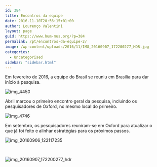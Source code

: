 ```yaml
---
id: 384
title: Encontros da equipe
date: 2016-11-10T20:56:15+01:00
author: Lourenço Valentini
layout: page
guid: https://www.hum-mus.org/?p=384
permalink: /pt/encontros-da-equipe-2/
image: /wp-content/uploads/2016/11/IMG_20160907_172200277_HDR.jpg
categories:
  - Uncategorised
sidebar: "sidebar.html"
---
```

Em fevereiro de 2016, a equipe do Brasil se reuniu em Brasília para dar início à pesquisa.

<img class="wp-image-378 size-large" src="/wp-content/uploads/2016/11/IMG_4450.jpg?resize=1024%2C765&#038;ssl=1" alt="img_4450" width="1024" height="765" srcset="/wp-content/uploads/2016/11/IMG_4450.jpg?resize=1024%2C765&ssl=1 1024w, /wp-content/uploads/2016/11/IMG_4450.jpg?resize=300%2C224&ssl=1 300w, /wp-content/uploads/2016/11/IMG_4450.jpg?resize=768%2C574&ssl=1 768w, /wp-content/uploads/2016/11/IMG_4450.jpg?w=2000&ssl=1 2000w" sizes="(max-width: 1000px) 100vw, 1000px" data-recalc-dims="1" /> 

Abril marcou o primeiro encontro geral da pesquisa, incluindo os pesquisadores de Oxford, no mesmo local do primeiro.

<img class="wp-image-379 size-large" src="/wp-content/uploads/2016/11/IMG_4746.jpg?resize=1024%2C765&#038;ssl=1" alt="img_4746" width="1024" height="765" srcset="/wp-content/uploads/2016/11/IMG_4746.jpg?resize=1024%2C765&ssl=1 1024w, /wp-content/uploads/2016/11/IMG_4746.jpg?resize=300%2C224&ssl=1 300w, /wp-content/uploads/2016/11/IMG_4746.jpg?resize=768%2C574&ssl=1 768w, /wp-content/uploads/2016/11/IMG_4746.jpg?w=2000&ssl=1 2000w" sizes="(max-width: 1000px) 100vw, 1000px" data-recalc-dims="1" /> 

Em setembro, os pesquisadores reuniram-se em Oxford para atualizar o que já foi feito e alinhar estratégias para os próximos passos.

<img class="wp-image-381 size-large" src="/wp-content/uploads/2016/11/IMG_20160906_122117235.jpg?resize=1024%2C576&#038;ssl=1" alt="img_20160906_122117235" width="1024" height="576" srcset="/wp-content/uploads/2016/11/IMG_20160906_122117235.jpg?resize=1024%2C576&ssl=1 1024w, /wp-content/uploads/2016/11/IMG_20160906_122117235.jpg?resize=300%2C169&ssl=1 300w, /wp-content/uploads/2016/11/IMG_20160906_122117235.jpg?resize=768%2C432&ssl=1 768w, /wp-content/uploads/2016/11/IMG_20160906_122117235.jpg?w=2000&ssl=1 2000w, /wp-content/uploads/2016/11/IMG_20160906_122117235.jpg?w=3000&ssl=1 3000w" sizes="(max-width: 1000px) 100vw, 1000px" data-recalc-dims="1" /> 

&nbsp;

<img class="wp-image-380 size-large" src="/wp-content/uploads/2016/11/IMG_20160907_172200277_HDR.jpg?resize=1024%2C576&#038;ssl=1" alt="img_20160907_172200277_hdr" width="1024" height="576" srcset="/wp-content/uploads/2016/11/IMG_20160907_172200277_HDR.jpg?resize=1024%2C576&ssl=1 1024w, /wp-content/uploads/2016/11/IMG_20160907_172200277_HDR.jpg?resize=300%2C169&ssl=1 300w, /wp-content/uploads/2016/11/IMG_20160907_172200277_HDR.jpg?resize=768%2C432&ssl=1 768w, /wp-content/uploads/2016/11/IMG_20160907_172200277_HDR.jpg?w=2000&ssl=1 2000w, /wp-content/uploads/2016/11/IMG_20160907_172200277_HDR.jpg?w=3000&ssl=1 3000w" sizes="(max-width: 1000px) 100vw, 1000px" data-recalc-dims="1" />